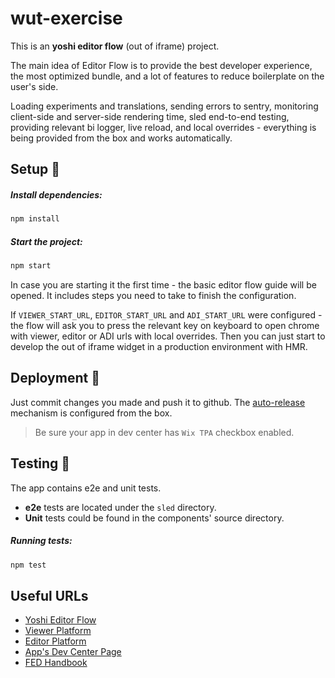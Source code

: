 # wut-exercise

This is an **yoshi editor flow** (out of iframe) project.

The main idea of Editor Flow is to provide the best developer experience, the most optimized bundle, and a lot of features to reduce boilerplate on the user's side.

Loading experiments and translations, sending errors to sentry, monitoring client-side and server-side rendering time, sled end-to-end testing, providing relevant bi logger, live reload, and local overrides - everything is being provided from the box and works automatically.

## Setup 🔧

##### Install dependencies:

```bash
npm install
```

##### Start the project:

```bash
npm start
```

In case you are starting it the first time - the basic editor flow guide will be opened. It includes steps you need to take to finish the configuration.

If `VIEWER_START_URL`, `EDITOR_START_URL` and `ADI_START_URL` were configured - the flow will ask you to press the relevant key on keyboard to open chrome with viewer, editor or ADI urls with local overrides. Then you can just start to develop the out of iframe widget in a production environment with HMR.

## Deployment 🚀

Just commit changes you made and push it to github. The [auto-release](https://github.com/wix-private/devcenter/tree/master/serverless/app-service-autorelease) mechanism is configured from the box.

> Be sure your app in dev center has `Wix TPA` checkbox enabled.

## Testing 🤞

The app contains e2e and unit tests.

- **e2e** tests are located under the `sled` directory.
- **Unit** tests could be found in the components' source directory.

##### Running tests:

```bash
npm test
```

## Useful URLs

- [Yoshi Editor Flow](https://bo.wix.com/pages/yoshi/docs/editor-flow/overview)
- [Viewer Platform ](https://bo.wix.com/wix-docs/client/viewer-platform---ooi)
- [Editor Platform ](https://bo.wix.com/wix-docs/client/editor-platform)
- [App's Dev Center Page](https://dev.wix.com/dc3/my-apps/057258fa-0258-4159-a463-ab7d064fbb45/dashboard)
- [FED Handbook](https://github.com/wix-private/fed-handbook#welcome-to-the-fed-handbook)
